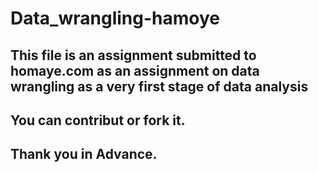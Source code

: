 # Data_wrangling-hamoye
## This file is an assignment submitted to homaye.com as an assignment on data wrangling as a very first stage of data analysis
## You can contribut or fork it.
## Thank you in Advance.
